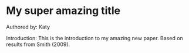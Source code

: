 # My super amazing title
Authored by: Katy

Introduction: This is the introduction to my amazing new paper. Based on results from Smith (2009).
